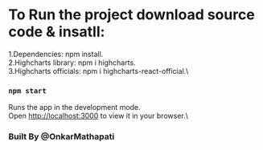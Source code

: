 # To Run the project download source code & insatll:
1.Dependencies: npm install.\
2.Highcharts library: npm i highcharts.\
3.Highcharts officials: npm i highcharts-react-official.\

### `npm start`

Runs the app in the development mode.\
Open [http://localhost:3000](http://localhost:3000) to view it in your browser.\

### Built By @OnkarMathapati
